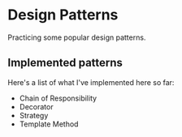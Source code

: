 # Design Patterns

Practicing some popular design patterns.

## Implemented patterns

Here's a list of what I've implemented here so far:
- Chain of Responsibility
- Decorator
- Strategy
- Template Method
